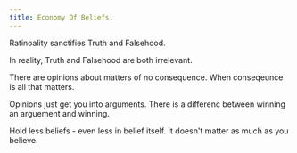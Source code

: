 ```yaml
---
title: Economy Of Beliefs.
---
```


Ratinoality sanctifies Truth and Falsehood.

In reality, Truth and Falsehood are both irrelevant.

There are opinions about matters of no consequence. When conseqeunce is
all that matters.

Opinions just get you into arguments. There is a differenc between
winning an arguement and winning.

Hold less beliefs - even less in belief itself. It doesn\'t matter as
much as you believe.
